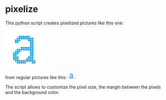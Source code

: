 # pixelize
This python script creates pixelized pictures like this one:

![pixel](https://github.com/picnic/pixelize/blob/master/pixel.png)

from regular pictures like this: ![a](https://github.com/picnic/pixelize/blob/master/a.png).

The script allows to customize the pixel size, the margin between the pixels and the background color.
